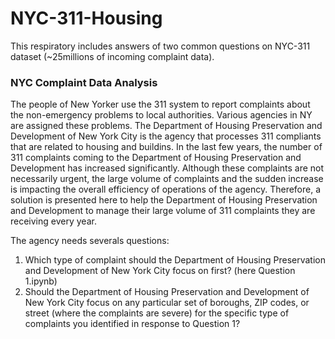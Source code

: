 # NYC-311-Housing

This respiratory includes answers of two common questions on NYC-311 dataset (~25millions of incoming complaint data).


### NYC Complaint Data Analysis

The people of New Yorker use the 311 system to report complaints about the non-emergency problems to local authorities. Various agencies in NY are assigned these problems. The Department of Housing Preservation and Development of New York City is the agency that processes 311 compliants that are related to housing and buildins.
In the last few years, the number of 311 complaints coming to the Department of Housing Preservation and Development has increased significantly. Although these complaints are not necessarily urgent, the large volume of complaints and the sudden increase is impacting the overall efficiency of operations of the agency.
Therefore, a solution is presented here to help the Department of Housing Preservation and Development to manage their large volume of 311 complaints they are receiving every year.

The agency needs severals questions:

1. Which type of complaint should the Department of Housing Preservation and Development of New York City focus on first? (here Question 1.ipynb)
2. Should the Department of Housing Preservation and Development of New York City focus on any particular set of boroughs, ZIP codes, or street (where the complaints are severe) for the specific type of complaints you identified in response to Question 1?
